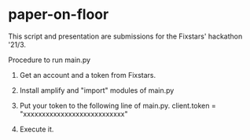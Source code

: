 # paper-on-floor

This script and presentation are submissions for the Fixstars' hackathon '21/3.

Procedure to run main.py
  1. Get an account and a token from Fixstars.
  
  2. Install amplify and "import" modules of main.py
  
  3. Put your token to the following line of main.py. 
     client.token = "xxxxxxxxxxxxxxxxxxxxxxxxxxx"
  
  4. Execute it.
